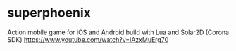 # superphoenix
Action mobile game for iOS and Android build with Lua and Solar2D (Corona SDK)
https://www.youtube.com/watch?v=iAzxMuErg70
